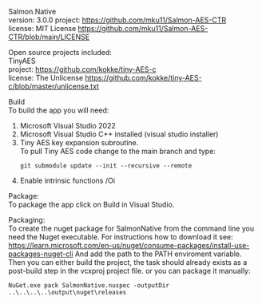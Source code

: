 Salmon.Native  
version: 3.0.0
project: https://github.com/mku11/Salmon-AES-CTR  
license: MIT License https://github.com/mku11/Salmon-AES-CTR/blob/main/LICENSE  
  
Open source projects included:  
TinyAES  
project: https://github.com/kokke/tiny-AES-c  
license: The Unlicense https://github.com/kokke/tiny-AES-c/blob/master/unlicense.txt  
  
Build  
To build the app you will need:  
1. Microsoft Visual Studio 2022  
2. Microsoft Visual Studio C++ installed (visual studio installer)  
3. Tiny AES key expansion subroutine.  
To pull Tiny AES code change to the main branch and type:  
	```
	git submodule update --init --recursive --remote  
	```
5. Enable intrinsic functions /Oi  
  
Package:  
To package the app click on Build in Visual Studio.  
  
Packaging:  
To create the nuget package for SalmonNative from the command line
you need the Nuget executable. For instructions how to download it see:
https://learn.microsoft.com/en-us/nuget/consume-packages/install-use-packages-nuget-cli
And add the path to the PATH enviroment variable.
Then you can either build the project, the task should already exists as a post-build step in the vcxproj project file.
or you can package it manually:
```
NuGet.exe pack SalmonNative.nuspec -outputDir ..\..\..\..\output\nuget\releases  
```

  